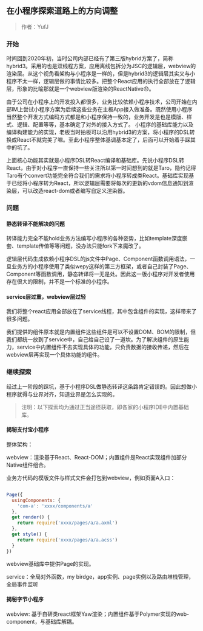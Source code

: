 
## 在小程序探索道路上的方向调整
> 作者：YufJ

### 开始

时间回到2020年初，当时公司内部已经有了第三版hybrid方案了，简称hybrid3。采用的也是双线程方案，应用离线包拆分为JSC的逻辑层，webview的渲染层。从这个视角看架构与小程序是一样的，但是hybrid3的逻辑层其实又与小程序不太一样，逻辑层做的事情比较多。把整个React应用的执行全部放在了逻辑层，形象的比喻那就是一个webview版渲染的ReactNative😓。

由于公司在小程序上的开发投入都很多，业务比较依赖小程序技术，公司开始在内部IM上尝试小程序方案为后续这些业务在主板App接入做准备。既然使用小程序当然整个开发方式编码方式都是和小程序保持一致的，业务开发是也是模版、样式、逻辑、配置等等，基本确定了对外的接入方式了。 小程序的基础库能力以及编译构建能力的实现，老板当时拍板可以沿用hybrid3的方案，将小程序的DSL转换成React不就完美了嘛。至此小程序整体基调基本定了，后面可以开始着手踩其中的坑了。

上面核心功能其实就是小程序DSL转React编译和基础库。先说小程序DSL转React，由于对小程序一直保持一些关注所以第一时间想到的就是Taro，隐约记得Taro有个convert功能完全符合我们的需求将小程序转成类React。基础库实现基于已经将小程序转为React，所以逻辑层需要将每次的更新的vdom信息通知到渲染层，可以改造react-dom或者编写自定义渲染器。

### 问题

#### 静态转译不能解决的问题

转译能力完全不能hold业务方法编写小程序的各种姿势，比如template深度嵌套、template传值等等问题，没办法只能fork下来魔改了。

逻辑层代码生成依赖小程序DSL的js文件中Page、Component函数调用语法，一旦业务方的小程序使用了类似wepy这样的第三方框架，或者自己封装了Page、Component等函数调用，静态转译将一无是处。因此这一版小程序对开发者使用存在很大的限制，并不是一个标准的小程序。

#### service层过重，webview层过轻

我们将整个react应用全部放在了service线程，其中包含组件的实现，这样带来了很多问题。

我们提供的组件原本就是内置组件这些组件是可以不设置DOM、BOM的限制，但我们都统一放到了service中，自己给自己设了一道坎。为了解决组件的原生能力，service中内置组件不去实现具体的功能，只负责数据的接收传递，然后在webview层再实现一个具体功能的组件。


### 继续探索

经过上一阶段的踩坑，基于小程序DSL做静态转译这条路肯定错误的。因此想做小程序就得与业界对齐，知道业界是怎么实现的。

> 注明：以下探索均为通过正当途径获取，即各家的小程序IDE中内置基础库。

#### 揭秘支付宝小程序

整体架构：

webview：渲染基于React、React-DOM；内置组件是React实现组件加部分Native组件组合。

业务方代码的模版文件与样式文件会打包到webview，例如页面A入口：

```js

Page({
  usingComponents: {
    'com-a': 'xxxx/components/a'
  },
  get render() {
    return require('xxxx/pages/a/a.axml')
  },
  get style() {
    return require('xxxx/pages/a/a.acss')
  }
})

```

webview基础库中提供Page的实现。

service：全局对外函数，my birdge，app实例、page实例以及路由堆栈管理，全局事件监听


#### 揭秘字节小程序

webview: 基于自研类react框架Yaw渲染；内置组件基于Polymer实现的web-component，与基础库解耦。